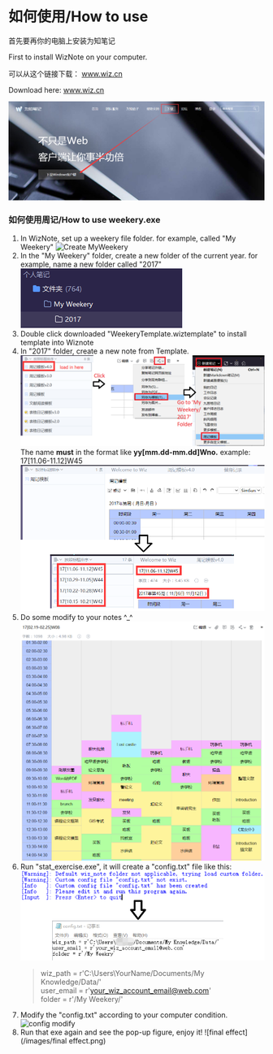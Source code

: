 # 如何使用/How to use

首先要再你的电脑上安装为知笔记

First to install WizNote on your computer.

可以从这个链接下载： www.wiz.cn

Download here: www.wiz.cn

![Wiz Download Webside](/images/download.png)

### 如何使用周记/How to use weekery.exe

1.  In WizNote, set up a weekery file folder. 
    for example, called "My Weekery"
    ![Create MyWeekery](/images/create_MyWeekery.png)
2. In the "My Weekery" folder, create a new folder of the current year.
    for example, name a new folder called "2017"
    ![named year](/images/named_year.png)
3. Double click downloaded "WeekeryTemplate.wiztemplate" to install template into Wiznote
4. In "2017" folder, create a new note from Template.
    ![notes from template](/images/notes_from_template.png)  
    The name **must** in the format like **yy[mm.dd-mm.dd]Wno.**
    example: 17[11.06-11.12]W45  
    ![name example](/images/name_example.png)
5. Do some modify to your notes ^_^
    ![note modify](/images/note_modify.png)
6. Run "stat_exercise.exe", it will create a "config.txt" file like this:
    ![exe first run](/images/exe_first_run.png)
    > wiz_path = r'C:\Users\YourName/Documents/My Knowledge/Data/'  
    > user_email = r'your_wiz_account_email@web.com'  
    > folder = r'/My Weekery/'  
7. Modify the "config.txt" according to your computer condition.
    ![config modify](/images/config_modify.png)
8. Run that exe again and see the pop-up figure, enjoy it!
    ![final effect](/images/final effect.png)
